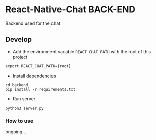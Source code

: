 # React-Native-Chat BACK-END
Backend used for the chat


## Develop
* Add the environment variable `REACT_CHAT_PATH` with the root of this project
```
export REACT_CHAT_PATH={root}
```

* Install dependencies
```
cd backend
pip install -r requirements.txt
```

* Run server
```
python3 server.py
```

### How to use
ongoing...